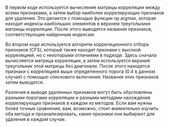 В первом коде используется вычисление матрицы корреляции между всеми признаками, а затем выбор наиболее коррелирующих признаков для удаления. Это делается с помощью функции np.argmax, которая находит индексы наибольших элементов в верхнем треугольнике матрицы корреляции. После этого выводятся названия признаков, соответствующие найденным индексам.

Во втором коде используется алгоритм корреляционного отбора признаков (CFS), который также находит признаки с высокой корреляцией, но с некоторыми отличиями в подходе. Здесь сначала вычисляется матрица корреляции, а затем используется верхний треугольник этой матрицы без диагонали. После этого находятся признаки с корреляцией выше определенного порога (0.4 в данном случае) с помощью спискового включения. Названия этих признаков затем выводятся.

Различия в выводе удаленных признаков могут быть обусловлены разными порогами корреляции и разными методами нахождения коррелирующих признаков в каждом из методов. Если вам нужны более точные сравнения, вам, возможно, стоит внимательно изучить оба метода и проанализировать, какие признаки они выбирают для удаления в каждом случае.
